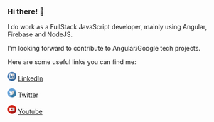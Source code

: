 ### Hi there! 👋

I do work as a FullStack JavaScript developer, mainly using Angular, Firebase and NodeJS.

I'm looking forward to contribute to Angular/Google tech projects.

Here are some useful links you can find me:

<img width="20" height="20" src="./linkedin.svg" /> [LinkedIn](https://www.linkedin.com/in/mateusduraes1994/)

<img width="20" height="20" src="/twitter.svg" /> [Twitter](https://twitter.com/mduraes1994)

<img width="20" height="20" src="youtube.svg" /> [Youtube](https://www.youtube.com/channel/UCsxY6tVQED5YBALHpHLuXQw)

